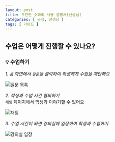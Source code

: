 ```yaml
---
layout: post
title: 초간단 숏과외 사용 설명서[선생님]
categories: [ 공지, 선생님 ]
tags: [ 가이드 ]
---
```


## 수업은 어떻게 진행할 수 있나요?
### 💡 **수업하기**

*1. `홈` 화면에서 `질문`을 클릭하여 학생에게 수업을 제안해요*

![질문 목록](https://github.com/amicably-until-the-end/amicably-until-the-end.github.io/assets/52066828/10a6868d-edf4-4286-b3c8-4efe6af11e28)

  
*2. 학생과 수업 시간 협의하기*  
`채팅` 페이지에서 학생과 이야기할 수 있어요

![채팅](https://github.com/amicably-until-the-end/amicably-until-the-end.github.io/assets/52066828/47507078-5ade-4ffe-8d1e-61a39845f701)

  
*3. 수업 시간이 되면 강의실에 입장하여 학생과 수업하기*

![강의실 입장](https://github.com/amicably-until-the-end/amicably-until-the-end.github.io/assets/52066828/94d60cd6-747d-4162-b083-7c23fa3092ce)
